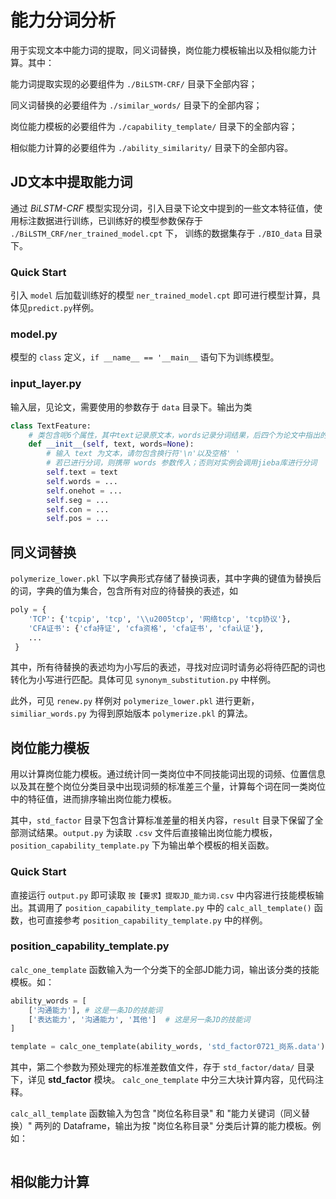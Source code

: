 # 能力分词分析
用于实现文本中能力词的提取，同义词替换，岗位能力模板输出以及相似能力计算。其中：

能力词提取实现的必要组件为 `./BiLSTM-CRF/` 目录下全部内容；

同义词替换的必要组件为 `./similar_words/` 目录下的全部内容；

岗位能力模板的必要组件为 `./capability_template/` 目录下的全部内容；

相似能力计算的必要组件为 `./ability_similarity/` 目录下的全部内容。

## JD文本中提取能力词
通过 *BiLSTM-CRF* 模型实现分词，引入目录下论文中提到的一些文本特征值，使用标注数据进行训练，已训练好的模型参数保存于 `./BiLSTM_CRF/ner_trained_model.cpt`
下， 训练的数据集存于 `./BIO_data` 目录下。

### Quick Start
引入 `model` 后加载训练好的模型 `ner_trained_model.cpt` 即可进行模型计算，具体见`predict.py`样例。

### model.py
模型的 `class` 定义，`if __name__ == '__main__` 语句下为训练模型。

### input_layer.py
输入层，见论文，需要使用的参数存于 `data` 目录下。输出为类

```python
class TextFeature:
    # 类包含呢6个属性，其中text记录原文本，words记录分词结果，后四个为论文中指出的文本特征值
    def __init__(self, text, words=None):
        # 输入 text 为文本，请勿包含换行符'\n'以及空格' '
        # 若已进行分词，则携带 words 参数传入；否则对实例会调用jieba库进行分词
        self.text = text
        self.words = ...
        self.onehot = ...
        self.seg = ...
        self.con = ...
        self.pos = ...
```

## 同义词替换
`polymerize_lower.pkl` 下以字典形式存储了替换词表，其中字典的键值为替换后的词，字典的值为集合，包含所有对应的待替换的表述，如
```python
poly = {
    'TCP': {'tcpip', 'tcp', '\\u2005tcp', '网络tcp', 'tcp协议'},
    'CFA证书': {'cfa持证', 'cfa资格', 'cfa证书', 'cfa认证'},
    ...
 }
```
其中，所有待替换的表述均为小写后的表述，寻找对应词时请务必将待匹配的词也转化为小写进行匹配。具体可见 `synonym_substitution.py` 中样例。

此外，可见 `renew.py` 样例对 `polymerize_lower.pkl` 进行更新，`similiar_words.py` 为得到原始版本 `polymerize.pkl` 的算法。


## 岗位能力模板
用以计算岗位能力模板。通过统计同一类岗位中不同技能词出现的词频、位置信息以及其在整个岗位分类目录中出现词频的标准差三个量，计算每个词在同一类岗位中的特征值，进而排序输出岗位能力模板。

其中，`std_factor` 目录下包含计算标准差量的相关内容，`result` 目录下保留了全部测试结果。`output.py` 为读取 `.csv` 文件后直接输出岗位能力模板，`position_capability_template.py` 下为输出单个模板的相关函数。

### Quick Start
直接运行 `output.py` 即可读取 `按【要求】提取JD_能力词.csv` 中内容进行技能模板输出。其调用了 `position_capability_template.py` 中的 `calc_all_template()` 函数，也可直接参考
`position_capability_template.py` 中的样例。

### position_capability_template.py
`calc_one_template` 函数输入为一个分类下的全部JD能力词，输出该分类的技能模板。如：
```python
ability_words = [
    ['沟通能力'], # 这是一条JD的技能词
    ['表达能力', '沟通能力', '其他']  # 这是另一条JD的技能词
]

template = calc_one_template(ability_words, 'std_factor0721_岗系.data')
```
其中，第二个参数为预处理完的标准差数值文件，存于 `std_factor/data/` 目录下，详见 **std_factor** 模块。
`calc_one_template` 中分三大块计算内容，见代码注释。

`calc_all_template` 函数输入为包含 "岗位名称目录" 和 "能力关键词（同义替换）" 两列的 Dataframe，输出为按 "岗位名称目录"
分类后计算的能力模板。例如：

```python

```

## 相似能力计算